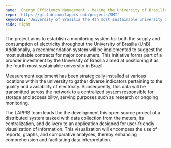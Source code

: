 ```yaml
---
name:  Energy Efficiency Management - Making the University of Brasilia the 4th most sustainable university in Brazil
repo: 'https://gitlab.com/lappis-unb/projects/SMI'
keywords: 'University of Brasilia the 4th most sustainable university in Brazil, IoT, Sistemas Distribuidos, Monitoramento Energético, DevOps, DataViz'
side: right
---
```

The project aims to establish a monitoring system for both the supply and consumption of electricity throughout the University of Brasília (UnB). Additionally, a recommendation system will be implemented to suggest the most suitable contracts for major consumers. This initiative forms part of a broader investment by the University of Brasilia aimed at positioning it as the fourth most sustainable university in Brazil.

Measurement equipment has been strategically installed at various locations within the university to gather diverse indicators pertaining to the quality and availability of electricity. Subsequently, this data will be transmitted across the network to a centralized system responsible for storage and accessibility, serving purposes such as research or ongoing monitoring.

The LAPPIS team leads the the development this open source project of a distributed system tasked with data collection from the meters, its centralization, and delivery to an application designed for user-friendly visualization of information. This visualization will encompass the use of reports, graphs, and comparative analyses, thereby enhancing comprehension and facilitating data interpretation.